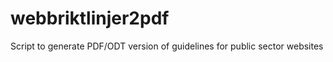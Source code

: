 webbriktlinjer2pdf
==================

Script to generate PDF/ODT version of guidelines for public sector websites